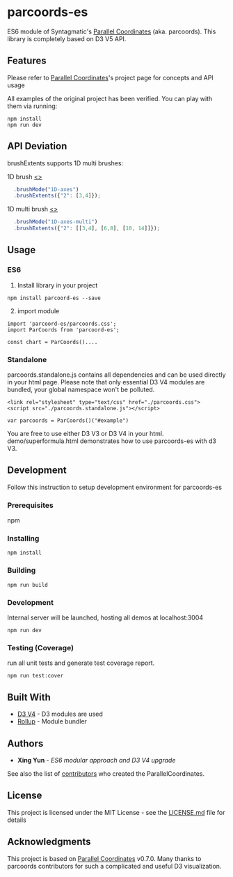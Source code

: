 # parcoords-es

ES6 module of Syntagmatic's [Parallel Coordinates](https://github.com/syntagmatic/parallel-coordinates) (aka. parcoords). This library is completely based on D3 V5 API. 


## Features

Please refer to [Parallel Coordinates](https://github.com/syntagmatic/parallel-coordinates)'s project page for concepts and API usage

All examples of the original project has been verified. You can play with them via running:
 
```
npm install
npm run dev
```

## API Deviation

brushExtents supports 1D multi brushes:

1D brush [<>](https://github.com/BigFatDog/parcoords-es/blob/master/demo/setterForBrushes.html "Source")
```javascript
  .brushMode("1D-axes")
  .brushExtents({"2": [3,4]});
```

1D multi brush [<>](https://github.com/BigFatDog/parcoords-es/blob/master/demo/setterForMultiBrushes.html "Source")
```javascript
  .brushMode("1D-axes-multi")
  .brushExtents({"2": [[3,4], [6,8], [10, 14]]});

```

## Usage

### ES6
1. Install library in your project
```
npm install parcoord-es --save
```

2. import module

```
import 'parcoord-es/parcoords.css';
import ParCoords from 'parcoord-es';

const chart = ParCoords()....
```
### Standalone

parcoords.standalone.js contains all dependencies and can be used directly in your html page. Please note that only essential D3 V4 modules are bundled, your global namespace won't be polluted.
```
<link rel="stylesheet" type="text/css" href="./parcoords.css">
<script src="./parcoords.standalone.js"></script>

var parcoords = ParCoords()("#example")
```

You are free to use either D3 V3 or D3 V4 in your html. demo/superformula.html demonstrates how to use parcoords-es with d3 V3.

## Development

Follow this instruction to setup development environment for parcoords-es
### Prerequisites

npm


### Installing


```
npm install
```

### Building

```
npm run build
```
### Development
Internal server will be launched, hosting all demos at localhost:3004

```
npm run dev
```

### Testing (Coverage)
run all unit tests and generate test coverage report.

```
npm run test:cover
```

## Built With

* [D3 V4](http://www.dropwizard.io/1.0.2/docs/) - D3 modules are used
* [Rollup](https://github.com/rollup/rollup) - Module bundler

## Authors

* **Xing Yun** - *ES6 modular approach and D3 V4 upgrade* 

See also the list of [contributors](https://github.com/syntagmatic/parallel-coordinates/graphs/contributors) who created the ParallelCoordinates.

## License

This project is licensed under the MIT License - see the [LICENSE.md](LICENSE.md) file for details

## Acknowledgments

This project is based on [Parallel Coordinates](https://github.com/syntagmatic/parallel-coordinates) v0.7.0. Many thanks to parcoords contributors for such a complicated and useful D3 visualization.

